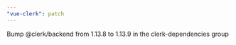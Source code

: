 ```yaml
---
"vue-clerk": patch
---
```


Bump @clerk/backend from 1.13.8 to 1.13.9 in the clerk-dependencies group

